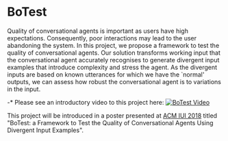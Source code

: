 # BoTest

Quality of conversational agents is important as users have high expectations. Consequently, poor interactions may lead to the user abandoning the system.
In this project, we propose a framework to test the quality of conversational agents.
Our solution transforms working input that the conversational agent accurately recognises to generate divergent input examples that introduce complexity and stress the agent. 
As the divergent inputs are based on known utterances for which we have the `normal' outputs, we can assess how robust the conversational agent is to variations in the input.

-* Please see an introductory video to this project here:
[![BoTest Video](https://img.youtube.com/vi/3jU-Or0fztc/0.jpg)](https://youtu.be/3jU-Or0fztc)


This project will be introduced in a poster presented at [ACM IUI 2018](http://iui.acm.org/2018/) titled "BoTest: a Framework to Test the Quality of Conversational Agents Using Divergent Input Examples".
